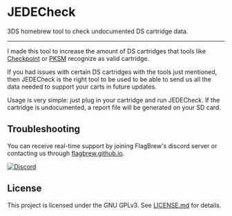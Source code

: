# JEDECheck

3DS homebrew tool to check undocumented DS cartridge data.

---

I made this tool to increase the amount of DS cartridges that tools like [Checkpoint](https://www.github.com/FlagBrew/Checkpoint) or [PKSM](https://www.github.com/FlagBrew/PKSM) recognize as valid cartridge.

If you had issues with certain DS cartridges with the tools just mentioned, then JEDECheck is the right tool to be used to be able to send us all the data needed to support your carts in future updates.

Usage is very simple: just plug in your cartridge and run JEDECheck. If the cartridge is undocumented, a report file will be generated on your SD card.

## Troubleshooting

You can receive real-time support by joining FlagBrew's discord server or contacting us through [flagbrew.github.io](https://flagbrew.github.io).

[![Discord](https://discordapp.com/api/guilds/278222834633801728/widget.png?style=banner3&time-)](https://discord.gg/bGKEyfY)

## License

This project is licensed under the GNU GPLv3. See [LICENSE.md](https://github.com/FlagBrew/JEDECheck/blob/master/LICENSE) for details.